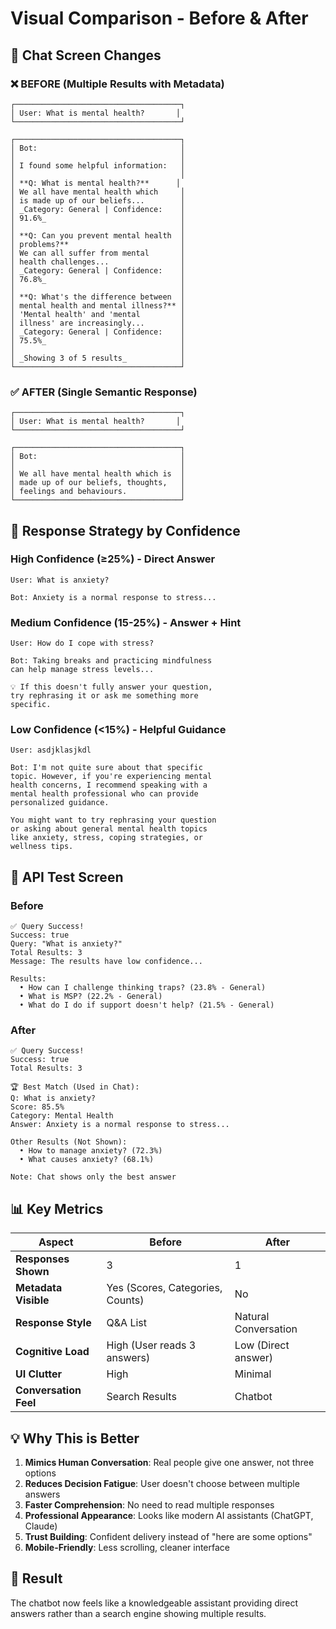 # Visual Comparison - Before & After

## 📱 Chat Screen Changes

### ❌ BEFORE (Multiple Results with Metadata)
```
┌─────────────────────────────────────┐
│ User: What is mental health?       │
└─────────────────────────────────────┘

┌─────────────────────────────────────┐
│ Bot:                                │
│                                     │
│ I found some helpful information:   │
│                                     │
│ **Q: What is mental health?**      │
│ We all have mental health which     │
│ is made up of our beliefs...        │
│ _Category: General | Confidence:    │
│ 91.6%_                              │
│                                     │
│ **Q: Can you prevent mental health  │
│ problems?**                         │
│ We can all suffer from mental       │
│ health challenges...                │
│ _Category: General | Confidence:    │
│ 76.8%_                              │
│                                     │
│ **Q: What's the difference between  │
│ mental health and mental illness?** │
│ 'Mental health' and 'mental         │
│ illness' are increasingly...        │
│ _Category: General | Confidence:    │
│ 75.5%_                              │
│                                     │
│ _Showing 3 of 5 results_            │
└─────────────────────────────────────┘
```

### ✅ AFTER (Single Semantic Response)
```
┌─────────────────────────────────────┐
│ User: What is mental health?       │
└─────────────────────────────────────┘

┌─────────────────────────────────────┐
│ Bot:                                │
│                                     │
│ We all have mental health which is  │
│ made up of our beliefs, thoughts,   │
│ feelings and behaviours.            │
└─────────────────────────────────────┘
```

## 🎯 Response Strategy by Confidence

### High Confidence (≥25%) - Direct Answer
```
User: What is anxiety?

Bot: Anxiety is a normal response to stress...
```

### Medium Confidence (15-25%) - Answer + Hint
```
User: How do I cope with stress?

Bot: Taking breaks and practicing mindfulness 
can help manage stress levels...

💡 If this doesn't fully answer your question, 
try rephrasing it or ask me something more 
specific.
```

### Low Confidence (<15%) - Helpful Guidance
```
User: asdjklasjkdl

Bot: I'm not quite sure about that specific 
topic. However, if you're experiencing mental 
health concerns, I recommend speaking with a 
mental health professional who can provide 
personalized guidance.

You might want to try rephrasing your question 
or asking about general mental health topics 
like anxiety, stress, coping strategies, or 
wellness tips.
```

## 🔧 API Test Screen

### Before
```
✅ Query Success!
Success: true
Query: "What is anxiety?"
Total Results: 3
Message: The results have low confidence...

Results:
  • How can I challenge thinking traps? (23.8% - General)
  • What is MSP? (22.2% - General)
  • What do I do if support doesn't help? (21.5% - General)
```

### After
```
✅ Query Success!
Success: true
Total Results: 3

🏆 Best Match (Used in Chat):
Q: What is anxiety?
Score: 85.5%
Category: Mental Health
Answer: Anxiety is a normal response to stress...

Other Results (Not Shown):
  • How to manage anxiety? (72.3%)
  • What causes anxiety? (68.1%)

Note: Chat shows only the best answer
```

## 📊 Key Metrics

| Aspect | Before | After |
|--------|--------|-------|
| **Responses Shown** | 3 | 1 |
| **Metadata Visible** | Yes (Scores, Categories, Counts) | No |
| **Response Style** | Q&A List | Natural Conversation |
| **Cognitive Load** | High (User reads 3 answers) | Low (Direct answer) |
| **UI Clutter** | High | Minimal |
| **Conversation Feel** | Search Results | Chatbot |

## 💡 Why This is Better

1. **Mimics Human Conversation**: Real people give one answer, not three options
2. **Reduces Decision Fatigue**: User doesn't choose between multiple answers
3. **Faster Comprehension**: No need to read multiple responses
4. **Professional Appearance**: Looks like modern AI assistants (ChatGPT, Claude)
5. **Trust Building**: Confident delivery instead of "here are some options"
6. **Mobile-Friendly**: Less scrolling, cleaner interface

## 🚀 Result

The chatbot now feels like a knowledgeable assistant providing direct answers rather than a search engine showing multiple results.
